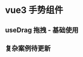 # vue3 手势组件

## useDrag 拖拽 - 基础使用

<preview path="@demo/useDrag/src/app.vue" title="useDrag" description="vue3 拖拽，简单使用案例" />

## 复杂案例待更新
